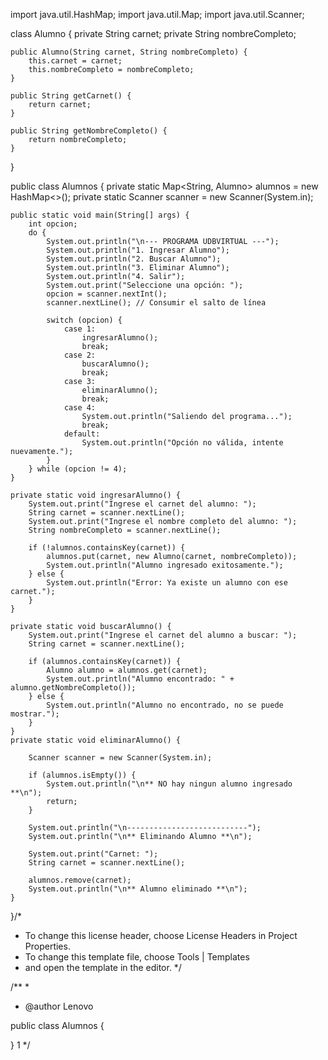 import java.util.HashMap;
import java.util.Map;
import java.util.Scanner;

class Alumno {
    private String carnet;
    private String nombreCompleto;

    public Alumno(String carnet, String nombreCompleto) {
        this.carnet = carnet;
        this.nombreCompleto = nombreCompleto;
    }

    public String getCarnet() {
        return carnet;
    }

    public String getNombreCompleto() {
        return nombreCompleto;
    }
}

public class Alumnos {
    private static Map<String, Alumno> alumnos = new HashMap<>();
    private static Scanner scanner = new Scanner(System.in);

    public static void main(String[] args) {
        int opcion;
        do {
            System.out.println("\n--- PROGRAMA UDBVIRTUAL ---");
            System.out.println("1. Ingresar Alumno");
            System.out.println("2. Buscar Alumno");
            System.out.println("3. Eliminar Alumno");
            System.out.println("4. Salir");
            System.out.print("Seleccione una opción: ");
            opcion = scanner.nextInt();
            scanner.nextLine(); // Consumir el salto de línea

            switch (opcion) {
                case 1:
                    ingresarAlumno();
                    break;
                case 2:
                    buscarAlumno();
                    break;
                case 3:
                    eliminarAlumno();
                    break;
                case 4:
                    System.out.println("Saliendo del programa...");
                    break;
                default:
                    System.out.println("Opción no válida, intente nuevamente.");
            }
        } while (opcion != 4);
    }

    private static void ingresarAlumno() {
        System.out.print("Ingrese el carnet del alumno: ");
        String carnet = scanner.nextLine();
        System.out.print("Ingrese el nombre completo del alumno: ");
        String nombreCompleto = scanner.nextLine();

        if (!alumnos.containsKey(carnet)) {
            alumnos.put(carnet, new Alumno(carnet, nombreCompleto));
            System.out.println("Alumno ingresado exitosamente.");
        } else {
            System.out.println("Error: Ya existe un alumno con ese carnet.");
        }
    }

    private static void buscarAlumno() {
        System.out.print("Ingrese el carnet del alumno a buscar: ");
        String carnet = scanner.nextLine();

        if (alumnos.containsKey(carnet)) {
            Alumno alumno = alumnos.get(carnet);
            System.out.println("Alumno encontrado: " + alumno.getNombreCompleto());
        } else {
            System.out.println("Alumno no encontrado, no se puede mostrar.");
        }
    }
    private static void eliminarAlumno() {
    
        Scanner scanner = new Scanner(System.in);        
        
        if (alumnos.isEmpty()) {
            System.out.println("\n** NO hay ningun alumno ingresado **\n");
            return;
        }
        
        System.out.println("\n---------------------------");
        System.out.println("\n** Eliminando Alumno **\n"); 
        
        System.out.print("Carnet: ");
        String carnet = scanner.nextLine();
        
        alumnos.remove(carnet);
        System.out.println("\n** Alumno eliminado **\n");
    }
    
}/*
* To change this license header, choose License Headers in Project Properties.
 * To change this template file, choose Tools | Templates
 * and open the template in the editor.
 */

/**
 *
 * @author Lenovo
 
public class Alumnos {
  
}
1
  */
